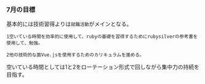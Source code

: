 ### 7月の目標

基本的には技術習得よりは`就職活動`がメインとなる。

`1空いている時間を効率的に使用して、rubyの基礎を習得するためにrubysilverの参考書を使用して、勉強。`

`2他の技術的な面Vue.jsを使用するためのカリキュラムを進める。`

空いている時間としては1と2をローテーション形式で回しながら集中力の持続を目指す。
